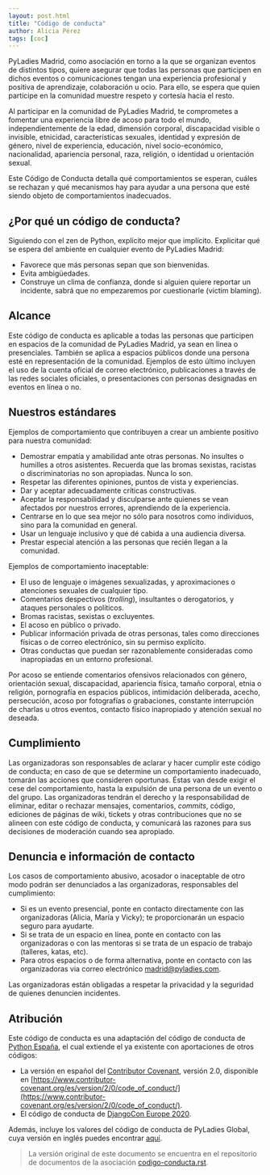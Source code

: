 ```yaml
---
layout: post.html
title: "Código de conducta"
author: Alicia Pérez
tags: [coc]
---
```


PyLadies Madrid, como asociación en torno a la que se organizan eventos de distintos tipos, quiere asegurar que todas las personas que participen en dichos eventos o comunicaciones tengan una experiencia profesional y positiva de aprendizaje, colaboración u ocio. Para ello, se espera que quien participe en la comunidad muestre respeto y cortesía hacia el resto.

Al participar en la comunidad de PyLadies Madrid, te comprometes a fomentar una experiencia libre de acoso para todo el mundo, independientemente de la edad, dimensión corporal, discapacidad visible o invisible, etnicidad, características sexuales, identidad y expresión de género, nivel de experiencia, educación, nivel socio-económico, nacionalidad, apariencia personal, raza, religión, o identidad u orientación sexual.

Este Código de Conducta detalla qué comportamientos se esperan, cuáles se rechazan y qué mecanismos hay para ayudar a una persona que esté siendo objeto de comportamientos inadecuados.


## ¿Por qué un código de conducta?

Siguiendo con el zen de Python, explícito mejor que implícito. Explicitar qué se espera del ambiente en cualquier evento de PyLadies Madrid:

- Favorece que más personas sepan que son bienvenidas.
- Evita ambigüedades.
- Construye un clima de confianza, donde si alguien quiere reportar un incidente, sabrá que no empezaremos por cuestionarle (victim blaming).


## Alcance

Este código de conducta es aplicable a todas las personas que participen en espacios de la comunidad de PyLadies Madrid, ya sean en línea o presenciales. También se aplica a espacios públicos donde una persona esté en representación de la comunidad. Ejemplos de esto último incluyen el uso de la cuenta oficial de correo electrónico, publicaciones a través de las redes sociales oficiales, o presentaciones con personas designadas en eventos en línea o no.


## Nuestros estándares

Ejemplos de comportamiento que contribuyen a crear un ambiente positivo para nuestra comunidad:

- Demostrar empatía y amabilidad ante otras personas. No insultes o humilles a otros asistentes. Recuerda que las bromas sexistas, racistas o discriminatorias no son apropiadas. Nunca lo son.
- Respetar las diferentes opiniones, puntos de vista y experiencias.
- Dar y aceptar adecuadamente críticas constructivas.
- Aceptar la responsabilidad y disculparse ante quienes se vean afectados por nuestros errores, aprendiendo de la experiencia.
- Centrarse en lo que sea mejor no sólo para nosotros como individuos, sino para la comunidad en general.
- Usar un lenguaje inclusivo y que dé cabida a una audiencia diversa.
- Prestar especial atención a las personas que recién llegan a la comunidad.

Ejemplos de comportamiento inaceptable:

- El uso de lenguaje o imágenes sexualizadas, y aproximaciones o atenciones sexuales de cualquier tipo.
- Comentarios despectivos (_trolling_), insultantes o derogatorios, y ataques personales o políticos.
- Bromas racistas, sexistas o excluyentes.
- El acoso en público o privado.
- Publicar información privada de otras personas, tales como direcciones físicas o de correo electrónico, sin su permiso explícito.
- Otras conductas que puedan ser razonablemente consideradas como inapropiadas en un entorno profesional.

Por acoso se entiende comentarios ofensivos relacionados con género, orientación sexual, discapacidad, apariencia física, tamaño corporal, etnia o religión, pornografía en espacios públicos, intimidación deliberada, acecho, persecución, acoso por fotografías o grabaciones, constante interrupción de charlas u otros eventos, contacto físico inapropiado y atención sexual no deseada.


## Cumplimiento

Las organizadoras son responsables de aclarar y hacer cumplir este código de conducta; en caso de que se determine un comportamiento inadecuado, tomarán las acciones que consideren oportunas. Éstas van desde exigir el cese del comportamiento, hasta la expulsión de una persona de un evento o del grupo. Las organizadoras tendrán el derecho y la responsabilidad de eliminar, editar o rechazar mensajes, comentarios, _commits_, código, ediciones de páginas de wiki, tickets y otras contribuciones que no se alineen con este código de conducta, y comunicará las razones para sus decisiones de moderación cuando sea apropiado.


## Denuncia e información de contacto

Los casos de comportamiento abusivo, acosador o inaceptable de otro modo podrán ser denunciados a las organizadoras, responsables del cumplimiento:

- Si es un evento presencial, ponte en contacto directamente con las organizadoras (Alicia, María y Vicky); te proporcionarán un espacio seguro para ayudarte.
- Si se trata de un espacio en línea, ponte en contacto con las organizadoras o con las mentoras si se trata de un espacio de trabajo (talleres, katas, etc).
- Para otros espacios o de forma alternativa, ponte en contacto con las organizadoras via correo electrónico [madrid@pyladies.com](mailto:madrid@pyladies.com).

Las organizadoras están obligadas a respetar la privacidad y la seguridad de quienes denuncien incidentes.


## Atribución

Este código de conducta es una adaptación del código de conducta de [Python España](https://es.python.org/pages/codigo-de-conducta.html), el cual extiende el ya existente con aportaciones de otros códigos:

- La versión en español del [Contributor Covenant](https://www.contributor-covenant.org), versión 2.0, disponible en [https://www.contributor-covenant.org/es/version/2/0/code_of_conduct/](https://www.contributor-covenant.org/es/version/2/0/code_of_conduct/).
- El código de conducta de [DjangoCon Europe 2020](https://2020.djangocon.eu/conduct/code_of_conduct/).

Además, incluye los valores del código de conducta de PyLadies Global, cuya versión en inglés puedes encontrar [aquí](https://pyladies.com/CodeOfConduct/).

> La versión original de este documento se encuentra en el repositorio de documentos de la asociación [codigo-conducta.rst](https://github.com/python-spain/documentacion/blob/master/codigo-conducta.rst).
